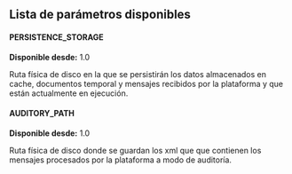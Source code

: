 ## Lista de parámetros disponibles

#### PERSISTENCE_STORAGE
**Disponible desde:** 1.0

Ruta física de disco en la que se persistirán los datos almacenados en cache, documentos temporal y mensajes recibidos por la plataforma y que están actualmente en ejecución.

#### AUDITORY_PATH
**Disponible desde:** 1.0

Ruta física de disco donde se guardan los xml que que contienen los mensajes procesados por la plataforma a modo de auditoría.
